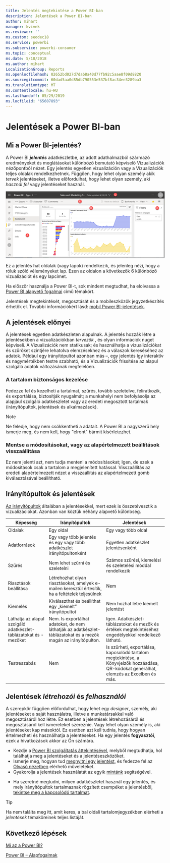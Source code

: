 ```yaml
---
title: Jelentés megtekintése a Power BI-ban
description: Jelentések a Power BI-ban
author: mihart
manager: kvivek
ms.reviewer: ''
ms.custom: seodec18
ms.service: powerbi
ms.subservice: powerbi-consumer
ms.topic: conceptual
ms.date: 5/10/2018
ms.author: mihart
LocalizationGroup: Reports
ms.openlocfilehash: 02652bd027d7dab8a40d77fb92c5aae8f09d8820
ms.sourcegitcommit: 60dad5aa0d85db790553e537bf8ac34ee3289ba3
ms.translationtype: MT
ms.contentlocale: hu-HU
ms.lasthandoff: 05/29/2019
ms.locfileid: "65607893"
---
```

# <a name="reports-in-power-bi"></a>Jelentések a Power BI-ban
## <a name="what-is-a-power-bi-report"></a>Mi a Power BI-jelentés?
A Power BI ***jelentés*** adatkészletbe, az adott adathalmazból származó eredményeket és meglátásokat különböző bemutató képviselő Vizualizációk nézőpontból nézet.  Egy jelentés egyetlen vizualizáción vagy a Vizualizációk teljes oldalak rendelkezhetnek. Függően, hogy lehet olyan személy akik *tervek* jelentéseket, illetve előfordulhat, hogy lehet olyan személy, aki *használ fel* vagy jelentéseket használ.

![jelentés oldala](./media/end-user-reports/power-bi-report.png)

Ez a jelentés hat oldalak (vagy lapok) rendelkezik, és jelenleg nézi, hogy a róluk szóló véleményeket lap. Ezen az oldalon a következők 6 különböző vizualizációt és egy lapcímet.  

Ha először használja a Power BI-t, sok mindent megtudhat, ha elolvassa a [Power BI alapvető fogalmai](end-user-basic-concepts.md) című témakört.

Jelentések megtekintését, megosztását és a mobileszközök jegyzetkészítés érhetők el. További információkért lásd: [mobil Power BI-jelentések](mobile/mobile-reports-in-the-mobile-apps.md).

## <a name="advantages-of-reports"></a>A jelentések előnyei
A jelentések egyetlen adatkészleten alapulnak. A jelentés hozzák létre a jelentésekben a vizualizációkban *tervezők* , és olyan információk nuget képviseli. A Vizualizációk nem statikusak; és használhatja a vizualizációkat és szűrőket szintjére lehatolva elemzésekhez és a válaszok kereséséhez az adatok. Például egy irányítópultot azonban más –, egy jelentés így interaktív és nagymértékben testre szabható, és a Vizualizációk frissítése az alapul szolgáló adatok változásának megfelelően.

### <a name="safely-interact-with-content"></a>A tartalom biztonságos kezelése
Fedezze fel és kezelheti a tartalmat, szűrés, tovább szeletelve, feliratkozik, és exportálása, biztosítják nyugalmát; a munkahelyi nem befolyásolja az alapjául szolgáló adatkészletet vagy az eredeti megosztott tartalmak (irányítópultok, jelentések és alkalmazások).
 
> [!NOTE]
> Ne feledje, hogy nem csökkentheti a adatait. A Power BI a nagyszerű hely ismerje meg, és nem kell, hogy "elront" bármit kísérletezhet.

### <a name="save-your-changes-or-revert-to-the-default-settings"></a>Mentse a módosításokat, vagy az alapértelmezett beállítások visszaállítása
Ez nem jelenti azt, nem tudja menteni a módosításokat; Igen, de ezek a módosítások csak a tartalom a megjelenített hatással. Visszaállítás az eredeti alapértelmezett nézet a visszaállítás az alapértelmezett gomb kiválasztásával beállítható.

## <a name="dashboards-versus-reports"></a>Irányítópultok és jelentések
[Az irányítópultok](end-user-dashboards.md) általában a jelentésekkel, mert ezek is összetévesztik a vizualizációkat. Azonban van köztük néhány alapvető különbség.  

| **Képesség** | **Irányítópultok** | **Jelentések** |
| --- | --- | --- |
| Oldalak |Egy oldal |Egy vagy több oldal |
| Adatforrások |Egy vagy több jelentés és egy vagy több adatkészlet irányítópultonként |Egyetlen adatkészlet jelentésenként |
| Szűrés |Nem lehet szűrni és szeletelni |Számos szűrési, kiemelési és szeletelési móddal rendelkezik |
| Riasztások beállítása |Létrehozhat olyan riasztásokat, amelyek e-mailen keresztül értesítik, ha a feltételek teljesülnek |Nem |
| Kiemelés |Kiválaszthat és beállíthat egy „kiemelt” irányítópultot |Nem hozhat létre kiemelt jelentést |
| Láthatja az alapul szolgáló adatkészlet-táblázatokat és -mezőket |Nem. Is exportálhat adatokat, de nem láthatják az adatkészlet-táblázatokat és a mezők magán az irányítópulton. |Igen. Adatkészlet-táblázatokat és mezők és értékek megtekintéséhez engedélyekkel rendelkező látható. |
| Testreszabás |Nem  |Is szűrheti, exportálása, kapcsolódó tartalom megtekintése, a Könyvjelzők hozzáadása, QR-kódokat generálhat, elemzés az Excelben és más.   |

<!--| Available in Power BI Desktop |No |Yes, can create and view reports in Desktop |
| Pinning |Can pin existing visuals (tiles) only from current dashboard to your other dashboards |Can pin visuals (as tiles) to any of your dashboards. Can pin entire report pages to any of your dashboards. | -->

## <a name="report-creators-and-report-consumers"></a>Jelentések ***létrehozói*** és ***felhasználói***
A szerepkör függően előfordulhat, hogy lehet egy *designer*, személy, aki jelentéseket a saját használatra, illetve a munkatársakkal való megosztásáról hoz létre. Ez esetben a jelentések létrehozásáról és megosztásáról kell ismereteket szereznie. Vagy lehet olyan személy is, aki jelentéseket kap másoktól. Ez esetben azt kell tudnia, hogy hogyan értelmezheti és használhatja a jelentéseket. Ha egy jelentés **fogyasztói**, ezek a hivatkozások akkor az Ön számára. 

* Kezdje a [Power BI szolgáltatás áttekintésével](end-user-basic-concepts.md), melyből megtudhatja, hol találhatja meg a jelentéseket és a jelentéseszközöket.
* Ismerje meg, hogyan tud [megnyitni egy jelentést](end-user-report-open.md), és fedezze fel az [Olvasó nézetben](end-user-reading-view.md) elérhető műveleteket.
* Gyakorolja a jelentések használatát az egyik [mintánk](../sample-tutorial-connect-to-the-samples.md) segítségével.  
<!--* Don't need the report any more? You can [remove it](../service-delete.md).-->
* Ha szeretné megtudni, milyen adatkészletet használ egy jelentés, és mely irányítópultok tartalmaznak rögzített csempéket a jelentésből, [tekintse meg a kapcsolódó tartalmat](end-user-related.md).

> [!TIP]
> Ha nem találta meg itt, amit keres, a bal oldali tartalomjegyzékben elérheti a *jelentések* témaköreinek teljes listáját.
> 
> 

## <a name="next-steps"></a>Következő lépések
[Mi az a Power BI?](../power-bi-overview.md) 

[Power BI – Alapfogalmak](end-user-basic-concepts.md)

